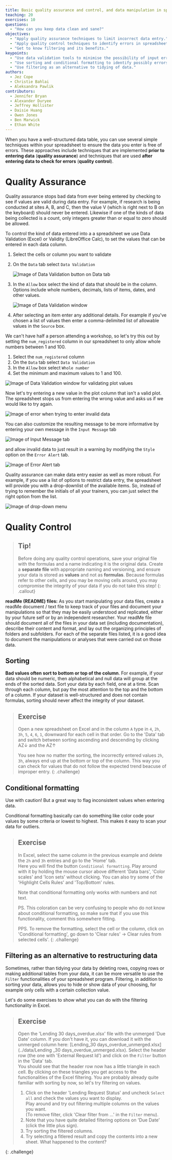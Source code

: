 ```yaml
---
title: Basic quality assurance and control, and data manipulation in spreadsheets
teaching: 20
exercises: 10
questions:
  - "How can you keep data clean and sane?"
objectives:
  - "Apply quality assurance techniques to limit incorrect data entry."
  - "Apply quality control techniques to identify errors in spreadsheets."
  - "Get to know filtering and its benefits."
keypoints:
  - "Use data validation tools to minimise the possibility of input errors."
  - "Use sorting and conditional formatting to identify possibly errors."
  - "Use filtering as an alternative to tidying of data."
authors:
  - Jez Cope
  - Christie Bahlai
  - Aleksandra Pawlik
contributors:
  - Jennifer Bryan
  - Alexander Duryee
  - Jeffrey Hollister
  - Daisie Huang
  - Owen Jones
  - Ben Marwick
  - Ethan White
---
```



When you have a well-structured data table, you can use several simple
techniques within your spreadsheet to ensure the data you enter is
free of errors. These approaches include techniques that are
implemented **prior to entering data** (**quality assurance**) and
techniques that are used **after entering data to check for errors**
(**quality control**).

# Quality Assurance

Quality assurance stops bad data from ever being entered by checking to see if
values are valid during data entry. For example, if research is being conducted
at sites A, B, and C, then the value V (which is right next to B on the
keyboard) should never be entered. Likewise if one of the kinds of data being
collected is a count, only integers greater than or equal to zero should be
allowed.

To control the kind of data entered into a a spreadsheet we use Data Validation
(Excel) or Validity (LibreOffice Calc), to set the values that can be entered
in each data column.

1. Select the cells or column you want to validate

2. On the `Data` tab select `Data Validation`

   ![Image of Data Validation button on Data tab](../fig/data_validation.png)

3. In the `Allow` box select the kind of data that should be in the
   column. Options include whole numbers, decimals, lists of items, dates, and
   other values.

   ![Image of Data Validation window](../fig/data_validation_window.png)

4. After selecting an item enter any additional details. For example if you've
   chosen a list of values then enter a comma-delimited list of allowable
   values in the `Source` box.

We can't have half a person attending a workshop, so let's try this
out by setting the `num_registered` column in our spreadsheet to only
allow whole numbers between 1 and 100.

1. Select the `num_registered` column
2. On the `Data` tab select `Data Validation`
3. In the `Allow` box select `Whole number`
4. Set the minimum and maximum values to 1 and 100.

![Image of Data Validation window for validating plot values](../fig/plot_validation.png)

Now let's try entering a new value in the plot column that isn't a valid
plot. The spreadsheet stops us from entering the wrong value and asks us if we
would like to try again.

![Image of error when trying to enter invalid data](../fig/invalid_value.png)

You can also customize the resulting message to be more informative by entering
your own message in the `Input Message` tab

![Image of Input Message tab](../fig/input_message.png)

and allow invalid data to just result in a warning by modifying the `Style`
option on the `Error Alert` tab.

![Image of Error Alert tab](../fig/error_alert.png)

Quality assurance can make data entry easier as well as more robust. For
example, if you use a list of options to restrict data entry, the spreadsheet
will provide you with a drop-downlist of the available items. So, instead of
trying to remember the initials of all your trainers, you can just select the
right option from the list.

![Image of drop-down menu](../fig/drop_down_list.png)

# Quality Control

> ## Tip!
>
> Before doing any quality control operations, save your original file with the formulas and a name indicating it is the original data. Create a **separate file** with appropriate naming and versioning, and ensure your data is stored as **values** and not as **formulas**.  Because formulas refer to other cells, and you may be moving cells around, you may compromise the integrity of your data if you do not take this step!
{: .callout}

**readMe (README) files:** As you start manipulating your data files, create a readMe document / text file to keep track of your files and document your manipulations so that they may be easily understood and replicated, either by your future self or by an independent researcher. Your readMe file should document all of the files in your data set (including documentation), describe their content and format, and lay out the organizing principles of folders and subfolders. For each of the separate files listed, it is a good idea to document the manipulations or analyses that were carried out on those data.

<!-- [Example: converting all data to values: use soybean aphid suction trap dataset for this section] -->

## Sorting

**Bad values often sort to bottom or top of the column**. For example, if your data should be numeric, then alphabetical and null data will group at the ends of the sorted data. Sort your data by each field, one at a time. Scan through each column, but pay the most attention to the top and the bottom of a column.
If your dataset is well-structured and does not contain formulas, sorting should never affect the integrity of your dataset.

> ## Exercise
>
> Open a new spreadsheet on Excel and in the column `A` type in `4`, `2h`, `3h`, `5`, `4`, `6`, `1`, downward for each cell in that order.
> Go to the 'Data' tab and switch between sorting ascending and descending by clicking AZ&darr; and the AZ&uarr;
>
> You see how no matter the sorting, the incorrectly entered values `2h`, `3h`, always end up at the bottom or top of the column.
> This way you can check for values that do not follow the expected trend beacuse of improper entry.
{: .challenge}

## Conditional formatting ##

Use with caution! But a great way to flag inconsistent values when entering data.

Conditional formatting basically can do something like color code your values by some
criteria or lowest to highest. This makes it easy to scan your data for outliers.

> ## Exercise
> In Excel, select the same column in the previous example and delete the `2h` and `3h` entries and  go to the 'Home' tab.  
> Here you will find the button `Conditional formatting`.
> Play around with it by holding the mouse cursor above different 'Data bars', 'Color scales' and 'Icon sets' without clicking.
> You can also try some of the 'Highlight Cells Rules' and 'Top/Bottom' rules.
>
> Note that conditional formatting only works with numbers and not text.
> 
> PS. This coloration can be very confusing to people who do not know about conditional formatting, so make sure that if you use this functionality, comment this somewhere fitting.
>
> PPS. To remove the formatting, select the cell or the column, click on 'Conditional formatting', go down to 'Clear rules' -> Clear rules from selected cells'.
{: .challenge}

## Filtering as an alternative to restructuring data ##

Sometimes, rather than tidying your data by deleting rows, copying rows or making additional tables from your data, it can be more versatile to use the `Filter` functionalities of your spreadsheet program. Filtering, in addition to sorting your data, allows you to hide or show data of your choosing, for example only cells with a certain collection value.  

Let's do some exercises to show what you can do with tihe filtering functionality in Excel.

> ## Exercise
> Open the 'Lending 30 days_overdue.xlsx' file with the unmerged 'Due Date' column. If you don't have it, you can download it with the unmerged column here: [Lending_30 days_overdue_unmerged.xlsx](../data/Lending _30 days_overdue_unmerged.xlsx).
> Select the header row (the one with 'External Request Id') and click on the `Filter` button in the 'Data' tab.  
> You should see that the header row now has a little triangle in each cell. By clicking on these triangles you get access to the functionalities of the Excel filtering.
> You are probably already quite familiar with sorting by now, so let's try filtering on values.
>
> 1. Click on the header 'Lending Request Status' and uncheck `Select all` and check the values you want to display.  
>   Play around and try out filtering multiple columns on the values you want.  
>   (To remove filter, click 'Clear filter from ...' in the `Filter` menu).
> 2. Note that you have quite detailed filtering options on 'Due Date' (click the little plus sign).
> 3. Try sorting the filtered columns.
> 4. Try selecting a fitlered result and copy the contents into a new sheet. What happened to the content?
>
{: .challenge}
